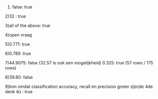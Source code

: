 1) false: true

2)32 : true

3)all of the above: true

4)open vraag

5)0.771: true

6)0.789 :true

7)44.9075: false (32.57 is ook een mogelijkheid)
  0.325: true  (57 rows / 175 rows)

8)39.80: false

9)knn omdat classification accuracy, recall en precision groter zijn(de 4de denk ik) : true
